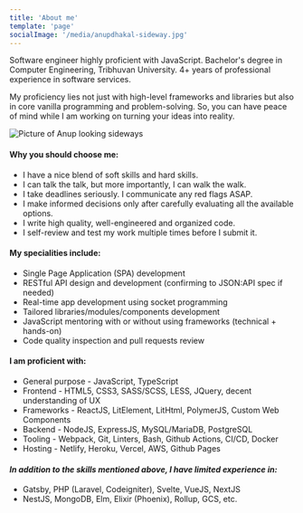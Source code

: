 ```yaml
---
title: 'About me'
template: 'page'
socialImage: '/media/anupdhakal-sideway.jpg'
---
```


Software engineer highly proficient with JavaScript. Bachelor's degree in Computer Engineering, Tribhuvan University. 4+ years of professional experience in software services.

My proficiency lies not just with high-level frameworks and libraries but also in core vanilla programming and problem-solving. So, you can have peace of mind while I am working on turning your ideas into reality.

![Picture of Anup looking sideways](/media/anupdhakal-sideway.jpg)

#### Why you should choose me:

- I have a nice blend of soft skills and hard skills.
- I can talk the talk, but more importantly, I can walk the walk.
- I take deadlines seriously. I communicate any red flags ASAP.
- I make informed decisions only after carefully evaluating all the available options.
- I write high quality, well-engineered and organized code.
- I self-review and test my work multiple times before I submit it.

#### My specialities include:

- Single Page Application (SPA) development
- RESTful API design and development (confirming to JSON:API spec if needed)
- Real-time app development using socket programming
- Tailored libraries/modules/components development
- JavaScript mentoring with or without using frameworks (technical + hands-on)
- Code quality inspection and pull requests review

#### I am proficient with:

- General purpose - JavaScript, TypeScript
- Frontend - HTML5, CSS3, SASS/SCSS, LESS, JQuery, decent understanding of UX
- Frameworks - ReactJS, LitElement, LitHtml, PolymerJS, Custom Web Components
- Backend - NodeJS, ExpressJS, MySQL/MariaDB, PostgreSQL
- Tooling - Webpack, Git, Linters, Bash, Github Actions, CI/CD, Docker
- Hosting - Netlify, Heroku, Vercel, AWS, Github Pages

#### _In addition to the skills mentioned above, I have limited experience in:_

- Gatsby, PHP (Laravel, Codeigniter), Svelte, VueJS, NextJS
- NestJS, MongoDB, Elm, Elixir (Phoenix), Rollup, GCS, etc.

